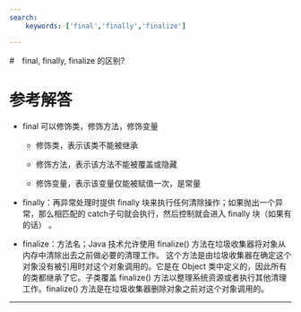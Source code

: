 ```yaml
---
search:
    keywords: ['final','finally','finalize']

---
```



#　final, finally, finalize 的区别?

# 参考解答

* final 可以修饰类，修饰方法，修饰变量

    * 修饰类，表示该类不能被继承

    * 修饰方法，表示该方法不能被覆盖或隐藏

    * 修饰变量，表示该变量仅能被赋值一次，是常量

* finally：再异常处理时提供 finally 块来执行任何清除操作；如果抛出一个异常，那么相匹配的 catch子句就会执行，然后控制就会进入 finally 块（如果有的话） 。 

* finalize：方法名；Java 技术允许使用 finalize() 方法在垃圾收集器将对象从内存中清除出去之前做必要的清理工作。 这个方法是由垃圾收集器在确定这个对象没有被引用时对这个对象调用的。它是在 Object 类中定义的，因此所有的类都继承了它。子类覆盖 finalize() 方法以整理系统资源或者执行其他清理工作。finalize() 方法是在垃圾收集器删除对象之前对这个对象调用的。

---